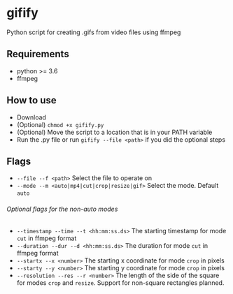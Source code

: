 # gifify
Python script for creating .gifs from video files using ffmpeg

## Requirements
- python >= 3.6
- ffmpeg

## How to use
- Download
- (Optional) `chmod +x gifify.py`
- (Optional) Move the script to a location that is in your PATH variable
- Run the .py file or run `gifify --file <path>` if you did the optional steps

## Flags
- `--file --f <path>` Select the file to operate on
- `--mode --m <auto|mp4|cut|crop|resize|gif>` Select the mode. Default `auto`

###### Optional flags for the non-auto modes
- `--timestamp --time --t <hh:mm:ss.ds>` The starting timestamp for mode `cut` in ffmpeg format
- `--duration --dur --d <hh:mm:ss.ds>` The duration for mode `cut` in ffmpeg format
- `--startx --x <number>` The starting x coordinate for mode `crop` in pixels
- `--starty --y <number>` The starting y coordinate for mode `crop` in pixels
- `--resolution --res --r <number>` The length of the side of the square for modes `crop` and `resize`. Support for non-square rectangles planned.
